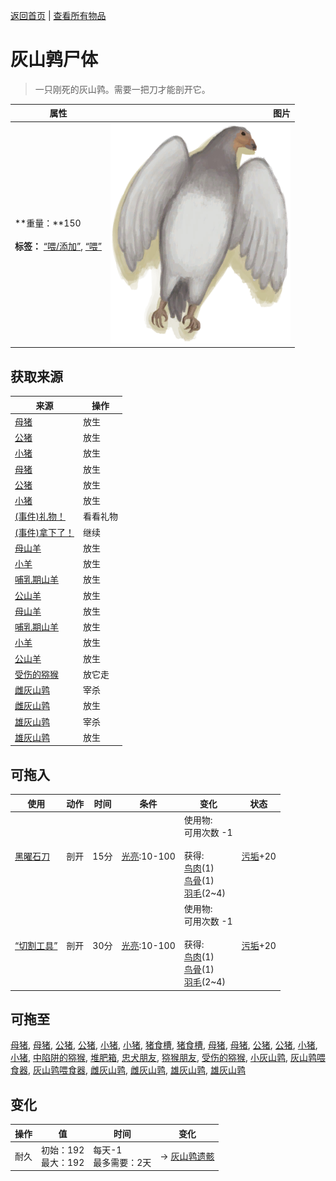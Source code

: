 [返回首页](index.md)   |  [查看所有物品](object.md)
# 灰山鹑尸体  
> 一只刚死的灰山鹑。需要一把刀才能剖开它。  
  
  属性  |   图片   
 ----  |  ----:   
 **重量：**150<br><br>**标签：**	[“喂/添加”](tag_Feed.md), [“喂”](tag_Meat.md)  |  ![](Sprite/PartridgeDead.png)   
  
## 获取来源  
来源  |  操作  
----  |  ----  
[母猪](BoarEnclosureFemale.md)  |  放生  
[公猪](BoarEnclosureMale.md)  |  放生  
[小猪](BoarEnclosurePiglet.md)  |  放生  
[母猪](BoarTiedFemale.md)  |  放生  
[公猪](BoarTiedMale.md)  |  放生  
[小猪](BoarTiedPiglet.md)  |  放生  
[(事件)礼物！](Event_DogFriendGift.md)  |  看看礼物  
[(事件)拿下了！](Event_PartridgeFightSuccess.md)  |  继续  
[母山羊](GoatEnclosureFemale.md)  |  放生  
[小羊](GoatEnclosureKid.md)  |  放生  
[哺乳期山羊](GoatEnclosureLactating.md)  |  放生  
[公山羊](GoatEnclosureMale.md)  |  放生  
[母山羊](GoatTiedFemale.md)  |  放生  
[哺乳期山羊](GoatTiedFemaleLactating.md)  |  放生  
[小羊](GoatTiedKid.md)  |  放生  
[公山羊](GoatTiedMale.md)  |  放生  
[受伤的猕猴](MacaqueWounded.md)  |  放它走  
[雌灰山鹑](PartridgeFemaleEnclosure.md)  |  宰杀  
[雌灰山鹑](PartridgeFemaleLive.md)  |  放生  
[雄灰山鹑](PartridgeMaleEnclosure.md)  |  宰杀  
[雄灰山鹑](PartridgeMaleLive.md)  |  放生  
## 可拖入  
使用  |  动作  |  时间  |  条件  |  变化  |  状态  
----  |  ----  |  ----  |  ----  |  ----  |  ----  
[黑曜石刀](KnifeObsidian.md)  |  剖开  |  15分  |  [光亮](Light.md):10-100  |  使用物:<br>可用次数  -1<br><br>获得:<br>[鸟肉](BirdMeat.md)(1)<br>[鸟骨](BonesBird.md)(1)<br>[羽毛](Feathers.md)(2~4)<br>  |  [污垢](Filth.md)+20  
[“切割工具”](tag_Cutter.md)  |  剖开  |  30分  |  [光亮](Light.md):10-100  |  使用物:<br>可用次数  -1<br><br>获得:<br>[鸟肉](BirdMeat.md)(1)<br>[鸟骨](BonesBird.md)(1)<br>[羽毛](Feathers.md)(2~4)<br>  |  [污垢](Filth.md)+20  
## 可拖至  
[母猪](BoarEnclosureFemale.md), [母猪](BoarEnclosureFemale.md), [公猪](BoarEnclosureMale.md), [公猪](BoarEnclosureMale.md), [小猪](BoarEnclosurePiglet.md), [小猪](BoarEnclosurePiglet.md), [猪食槽](BoarFeeder.md), [猪食槽](BoarFeederEmpty.md), [母猪](BoarTiedFemale.md), [母猪](BoarTiedFemale.md), [公猪](BoarTiedMale.md), [公猪](BoarTiedMale.md), [小猪](BoarTiedPiglet.md), [小猪](BoarTiedPiglet.md), [中陷阱的猕猴](CageTrapMacaque.md), [堆肥箱](CompostBin.md), [忠犬朋友](DogFriend.md), [猕猴朋友](MacaqueFriend.md), [受伤的猕猴](MacaqueWounded.md), [小灰山鹑](PartridgeChick.md), [灰山鹑喂食器](PartridgeFeeder.md), [灰山鹑喂食器](PartridgeFeederEmpty.md), [雌灰山鹑](PartridgeFemaleEnclosure.md), [雌灰山鹑](PartridgeFemaleLive.md), [雄灰山鹑](PartridgeMaleEnclosure.md), [雄灰山鹑](PartridgeMaleLive.md)  
## 变化  
操作  |  值  |  时间  |  变化  
----  |  ----  |  ----  |  ----  
耐久  |  初始：192<br>最大：192  |  每天-1<br>最多需要：2天  |  → [灰山鹑遗骸](PartridgeCarcass.md)  
